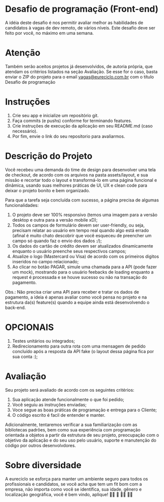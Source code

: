 # Desafio de programação (Front-end)

A idéia deste desafio é nos permitir avaliar melhor as habilidades de candidatos à vagas de dev remoto, de vários níveis.
Este desafio deve ser feito por você, no máximo em uma semana.

# Atenção
Também serão aceitos projetos já desenvolvidos, de autoria própria, que atendam os critérios listados na seção Avaliação. Se esse for o caso, basta enviar o ZIP do projeto para o email vagas@eureciclo.com.br com o título Desafio de programação

# Instruções

1. Crie seu app e inicialize um repositório git.
2. Faça commits (e pushs) conforme for terminando features.
3. Crie instruções de execução da aplicação em seu README.md (caso necessário).
4. Por fim, envie o link do seu repositorio para avaliarmos.

# Descrição do Projeto

Você recebeu uma demanda do time de design para desenvolver uma tela de checkout, de acordo com os arquivos na pasta assets/layout, e sua missão e recortar todo o layout e transformá-lo em uma página funcional e dinâmica, usando suas melhores práticas de UI, UX e clean code para deixar o projeto bonito e bem organizado.

Para que a tarefa seja concluída com sucesso, a página precisa de algumas funcionalidades:

1. O projeto deve ser 100% responsivo (temos uma imagem para a versão desktop e outra para a versão mobile xD);
2. Todos os campos de formulário devem ser user-friendly, ou seja, precisam relatar ao usuário em tempo real quando algo está errado (afinal é muito chato descobrir que você esqueceu de preencher um campo só quando faz o envio dos dados :/);
3. Os dados do cartão de crédito devem ser atualizados dinamicamente enquanto o usuário preenche seus respectivos campos;
4. Atualize o logo (Mastercard ou Visa) de acordo com os primeiros digitos inseridos no campo relacionado;
5. Ao clicar no botão PAGAR, simule uma chamada para a API (pode fazer um mock), mostrando para o usuário feebacks de loading enquanto a request é processada e se houve sucesso ou não na transação do pagamento.

Obs.: Não precisa criar uma API para receber e tratar os dados de pagamento, a ideia é apenas avaliar como você pensa no projeto e na estrutura da(s) feature(s) quando a equipe ainda está desenvolvendo o back-end.

# OPCIONAIS

1. Testes unitários ou integrados;
2. Redirecionamento para outra rota com uma mensagem de pedido concluído após a resposta da API fake (o layout dessa página fica por sua conta :);


# Avaliação

Seu projeto será avaliado de acordo com os seguintes critérios:

1. Sua aplicação atende funcionalmente o que foi pedido;
2. Você seguiu as instruções enviadas;
3. Voce segue as boas práticas de programação e entrega para o Cliente;
4. O código escrito é facil de entender e manter.

Adicionalmente, tentaremos verificar a sua familiarização com as bibliotecas padrões, bem como sua experiência com programação orientada a objetos a partir da estrutura de seu projeto, preocupação com o objetivo da aplicação e do seu uso pelo usuário, suporte e manutenção do código por outros desenvolvdores.

# Sobre diversidade

A eureciclo se esforça para manter um ambiente seguro para todos os profissionais e candidatos, se você acha que tem um fit bom com a empresa, não importa como você se identifica, sua idade, gênero e localização geográfica, você é bem vindo, aplique! 🏳️‍🌈 🤎 👩‍🦱 🧑‍🦳

